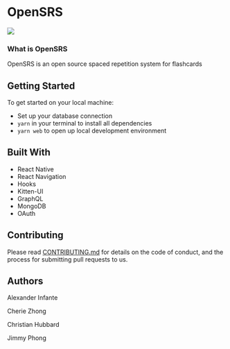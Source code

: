 # OpenSRS
<img src='/public/opensrs.gif'>

### What is OpenSRS
OpenSRS is an open source spaced repetition system for flashcards

## Getting Started
To get started on your local machine:
* Set up your database connection
* `yarn` in your terminal to install all dependencies
* `yarn web` to open up local development environment

## Built With
* React Native
* React Navigation
* Hooks
* Kitten-UI
* GraphQL
* MongoDB
* OAuth

## Contributing
Please read [CONTRIBUTING.md](https://www.contributor-covenant.org/version/1/4/code-of-conduct/) for details on the code of conduct, and the process for submitting pull requests to us.

## Authors
Alexander Infante

Cherie Zhong

Christian Hubbard

Jimmy Phong